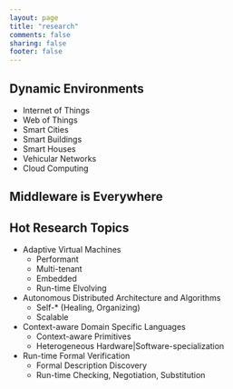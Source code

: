 ```yaml
---
layout: page
title: "research"
comments: false
sharing: false
footer: false
---
```


## Dynamic Environments

* Internet of Things
* Web of Things
* Smart Cities
* Smart Buildings
* Smart Houses
* Vehicular Networks
* Cloud Computing

## Middleware is Everywhere

## Hot Research Topics

* Adaptive Virtual Machines
  * Performant
  * Multi-tenant
  * Embedded
  * Run-time Elvolving
* Autonomous Distributed Architecture and Algorithms
  * Self-* (Healing, Organizing)
  * Scalable
* Context-aware Domain Specific Languages
  * Context-aware Primitives
  * Heterogeneous Hardware|Software-specialization
* Run-time Formal Verification
  * Formal Description Discovery 
  * Run-time Checking, Negotiation, Substitution

